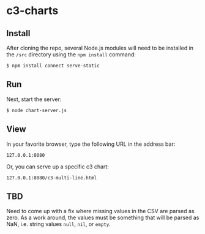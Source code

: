 # c3-charts

## Install

After cloning the repo, several Node.js modules will need to be installed in the `/src` directory using the `npm install` command:

```
$ npm install connect serve-static
```

## Run

Next, start the server:

```
$ node chart-server.js
```

## View

In your favorite browser, type the following URL in the address bar:

```
127.0.0.1:8080
```

Or, you can serve up a specific c3 chart:

```
127.0.0.1:8080/c3-multi-line.html
```

## TBD

Need to come up with a fix where missing values in the CSV are parsed as zero. As a work around, the values must be something that will be parsed as NaN, i.e. string values `null`, `nil`,  or `empty`.
